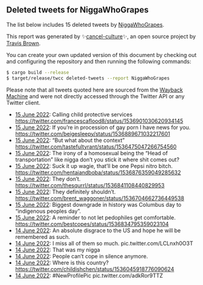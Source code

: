 ## Deleted tweets for NiggaWhoGrapes

The list below includes 15 deleted tweets by
[NiggaWhoGrapes](https://twitter.com/NiggaWhoGrapes).



This report was generated by ✨[cancel-culture](https://github.com/travisbrown/cancel-culture)✨,
an open source project by [Travis Brown](https://twitter.com/travisbrown).

You can create your own updated version of this document by checking out and configuring the
repository and then running the following commands:

```bash
$ cargo build --release
$ target/release/twcc deleted-tweets --report NiggaWhoGrapes
```

Please note that all tweets quoted here are sourced from the
[Wayback Machine](https://web.archive.org) and were not directly accessed through the Twitter API or
any Twitter client.

* [15 June 2022](https://web.archive.org/web/20220615024913/https://twitter.com/NiggaWhoGrapes/status/1536903419369332736): Calling child protective services  https://twitter.com/francescaflood8/status/1536901030620934145 <!--1536903419369332736-->
* [15 June 2022](https://web.archive.org/web/20220615020737/https://twitter.com/NiggaWhoGrapes/status/1536893067071848448): If you’re in procession of gay porn I have news for you. https://twitter.com/beigesleepy/status/1536889671032217601 <!--1536893067071848448-->
* [15 June 2022](https://web.archive.org/web/20220615011527/https://twitter.com/NiggaWhoGrapes/status/1536879898513420289): “But what about the context” https://twitter.com/tastefultyrant/status/1536475047266754560 <!--1536879898513420289-->
* [15 June 2022](https://web.archive.org/web/20220615011715/https://twitter.com/NiggaWhoGrapes/status/1536879053637943296): The irony of a homosexual being the “Head of transportation” like nigga don’t you stick it where shit comes out? <!--1536879053637943296-->
* [15 June 2022](https://web.archive.org/web/20220615011013/https://twitter.com/NiggaWhoGrapes/status/1536878599629811712): Suck it up wagie, that’ll be one Pepsi nitro bitch. https://twitter.com/hentaiandboba/status/1536876359049285632 <!--1536878599629811712-->
* [15 June 2022](https://web.archive.org/web/20220615010840/https://twitter.com/NiggaWhoGrapes/status/1536878239729168384): They don’t. https://twitter.com/thesqurrl/status/1536841108440829953 <!--1536878239729168384-->
* [15 June 2022](https://web.archive.org/web/20220615010803/https://twitter.com/NiggaWhoGrapes/status/1536877905912811521): They definitely shouldn’t. https://twitter.com/brent_waggoner/status/1536704662736449538 <!--1536877905912811521-->
* [15 June 2022](https://web.archive.org/web/20220615010548/https://twitter.com/NiggaWhoGrapes/status/1536877495072350208): Biggest downgrade in history was Columbus day to “indigenous peoples day”. <!--1536877495072350208-->
* [15 June 2022](https://web.archive.org/web/20220615002925/https://twitter.com/NiggaWhoGrapes/status/1536868342006358017): A reminder to not let pedophiles get comfortable. https://twitter.com/bestcopes/status/1536834795359023104 <!--1536868342006358017-->
* [14 June 2022](https://web.archive.org/web/20220614221053/https://twitter.com/NiggaWhoGrapes/status/1536832116062834690): An absolute disgrace to the US and hope he will be remembered as such. <!--1536832116062834690-->
* [14 June 2022](https://web.archive.org/web/20220614205232/https://twitter.com/NiggaWhoGrapes/status/1536813219993554945): I miss all of them so much. pic.twitter.com/LCLnxh0O3T <!--1536813219993554945-->
* [14 June 2022](https://web.archive.org/web/20220614203416/https://twitter.com/NiggaWhoGrapes/status/1536809000888676356): That was my nigga <!--1536809000888676356-->
* [14 June 2022](https://web.archive.org/web/20220614185224/https://twitter.com/NiggaWhoGrapes/status/1536783400476020740): People can’t cope in silence anymore. <!--1536783400476020740-->
* [14 June 2022](https://web.archive.org/web/20220614105908/https://twitter.com/NiggaWhoGrapes/status/1536664241041719296): Where is this country? https://twitter.com/childishchen/status/1536045918776090624 <!--1536664241041719296-->
* [14 June 2022](https://web.archive.org/web/20220614095541/https://twitter.com/NiggaWhoGrapes/status/1536648434240864257): #NewProfilePic  pic.twitter.com/adkRor9TTZ <!--1536648434240864257-->

